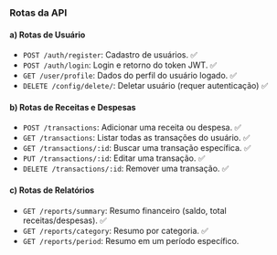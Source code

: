 ### **Rotas da API**

#### a) **Rotas de Usuário**

- `POST /auth/register`: Cadastro de usuários. ✅
- `POST /auth/login`: Login e retorno do token JWT. ✅
- `GET /user/profile`: Dados do perfil do usuário logado. ✅
- `DELETE /config/delete/`: Deletar usuário (requer autenticação) ✅

#### b) **Rotas de Receitas e Despesas**

- `POST /transactions`: Adicionar uma receita ou despesa. ✅
- `GET /transactions`: Listar todas as transações do usuário. ✅
- `GET /transactions/:id`: Buscar uma transação específica. ✅
- `PUT /transactions/:id`: Editar uma transação. ✅
- `DELETE /transactions/:id`: Remover uma transação. ✅

#### c) **Rotas de Relatórios**

- `GET /reports/summary`: Resumo financeiro (saldo, total receitas/despesas). ✅
- `GET /reports/category`: Resumo por categoria. ✅
- `GET /reports/period`: Resumo em um período específico. 